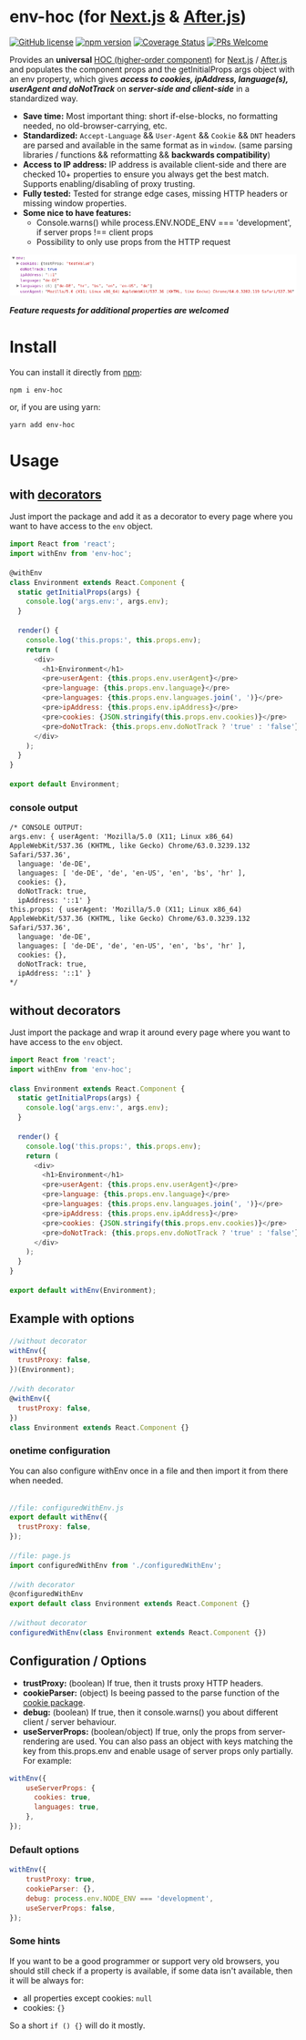 # env-hoc (for [Next.js](https://github.com/zeit/next.js) & [After.js](https://github.com/jaredpalmer/after.js))
[![GitHub license](https://img.shields.io/badge/license-MIT-blue.svg?style=flat-square)](https://github.com/facebook/react/blob/master/LICENSE) [![npm version](https://img.shields.io/npm/v/env-hoc.svg?style=flat-square)](https://www.npmjs.com/package/env-hoc) [![Coverage Status](https://img.shields.io/coveralls/supukarmin/env-hoc/master.svg?style=flat-square)](https://coveralls.io/github/supukarmin/env-hoc?branch=master) [![PRs Welcome](https://img.shields.io/badge/PRs-welcome-brightgreen.svg?style=flat-square)](https://reactjs.org/docs/how-to-contribute.html#your-first-pull-request)

Provides an **universal** [HOC (higher-order component)](https://reactjs.org/docs/higher-order-components.html) for [Next.js](https://github.com/zeit/next.js) / [After.js](https://github.com/jaredpalmer/after.js) and populates the component props and the getInitialProps args object with an env property, which gives ***access to cookies, ipAddress, language(s), userAgent and doNotTrack*** on ***server-side and client-side*** in a standardized way.

* **Save time:** Most important thing: short if-else-blocks, no formatting needed, no old-browser-carrying, etc.
* **Standardized:** `Accept-Language` && `User-Agent` && `Cookie` && `DNT` headers are parsed and available in the same format as in `window`. (same parsing libraries / functions && reformatting && **backwards compatibility**)
* **Access to IP address:** IP address is available client-side and there are checked 10+ properties to ensure you always get the best match. Supports enabling/disabling of proxy trusting.
* **Fully tested:** Tested for strange edge cases, missing HTTP headers or missing window properties.
* **Some nice to have features:**
  * Console.warns() while process.ENV.NODE_ENV === 'development', if server props !== client props
  * Possibility to only use props from the HTTP request

![this.props.env](docs/res/envProps.png?raw=true "this.props.env")

***Feature requests for additional properties are welcomed***

# Install
You can install it directly from [npm](https://www.npmjs.com/package/env-hoc):
```shell
npm i env-hoc
```
or, if you are using yarn:
```shell
yarn add env-hoc
```

# Usage

## with [decorators](https://www.sitepoint.com/javascript-decorators-what-they-are/)

Just import the package and add it as a decorator to every page where you want to have access to the `env` object.
```js
import React from 'react';
import withEnv from 'env-hoc';

@withEnv
class Environment extends React.Component {
  static getInitialProps(args) {
    console.log('args.env:', args.env);
  }

  render() {
    console.log('this.props:', this.props.env);
    return (
      <div>
        <h1>Environment</h1>
        <pre>userAgent: {this.props.env.userAgent}</pre>
        <pre>language: {this.props.env.language}</pre>
        <pre>languages: {this.props.env.languages.join(', ')}</pre>
        <pre>ipAddress: {this.props.env.ipAddress}</pre>
        <pre>cookies: {JSON.stringify(this.props.env.cookies)}</pre>
        <pre>doNotTrack: {this.props.env.doNotTrack ? 'true' : 'false'}</pre>
      </div>
    );
  }
}

export default Environment;
```
### console output
```
/* CONSOLE OUTPUT:
args.env: { userAgent: 'Mozilla/5.0 (X11; Linux x86_64) AppleWebKit/537.36 (KHTML, like Gecko) Chrome/63.0.3239.132 Safari/537.36',
  language: 'de-DE',
  languages: [ 'de-DE', 'de', 'en-US', 'en', 'bs', 'hr' ],
  cookies: {},
  doNotTrack: true,
  ipAddress: '::1' }
this.props: { userAgent: 'Mozilla/5.0 (X11; Linux x86_64) AppleWebKit/537.36 (KHTML, like Gecko) Chrome/63.0.3239.132 Safari/537.36',
  language: 'de-DE',
  languages: [ 'de-DE', 'de', 'en-US', 'en', 'bs', 'hr' ],
  cookies: {},
  doNotTrack: true,
  ipAddress: '::1' }
*/
```

## without decorators

Just import the package and wrap it around every page where you want to have access to the `env` object.
```js
import React from 'react';
import withEnv from 'env-hoc';

class Environment extends React.Component {
  static getInitialProps(args) {
    console.log('args.env:', args.env);
  }

  render() {
    console.log('this.props:', this.props.env);
    return (
      <div>
        <h1>Environment</h1>
        <pre>userAgent: {this.props.env.userAgent}</pre>
        <pre>language: {this.props.env.language}</pre>
        <pre>languages: {this.props.env.languages.join(', ')}</pre>
        <pre>ipAddress: {this.props.env.ipAddress}</pre>
        <pre>cookies: {JSON.stringify(this.props.env.cookies)}</pre>
        <pre>doNotTrack: {this.props.env.doNotTrack ? 'true' : 'false'}</pre>
      </div>
    );
  }
}

export default withEnv(Environment);
```

## Example with options

```js
//without decorator
withEnv({
  trustProxy: false,
})(Environment);

//with decorator
@withEnv({
  trustProxy: false,
})
class Environment extends React.Component {}
```

### onetime configuration
You can also configure withEnv once in a file and then import it from there when needed.
```js

//file: configuredWithEnv.js
export default withEnv({
  trustProxy: false,
});

//file: page.js
import configuredWithEnv from './configuredWithEnv';

//with decorator
@configuredWithEnv
export default class Environment extends React.Component {}

//without decorator
configuredWithEnv(class Environment extends React.Component {})
```

## Configuration / Options
* **trustProxy:** (boolean) If true, then it trusts proxy HTTP headers.
* **cookieParser:** (object) Is beeing passed to the parse function of the [cookie package](https://github.com/jshttp/cookie).
* **debug:** (boolean) If true, then it console.warns() you about different client / server behaviour.
* **useServerProps:** (boolean/object) If true, only the props from server-rendering are used. You can also pass an object with keys matching the key from this.props.env and enable usage of server props only partially. For example:
```js
withEnv({
    useServerProps: {
      cookies: true,
      languages: true,
    },
});
```

### Default options
```js
withEnv({
    trustProxy: true,
    cookieParser: {},
    debug: process.env.NODE_ENV === 'development',
    useServerProps: false,
});
```

### Some hints
If you want to be a good programmer or support very old browsers, you should still check if a property is available, if some data isn't available, then it will be always for:
* all properties except cookies: `null`
* cookies: `{}`

So a short `if () {}` will do it mostly.
